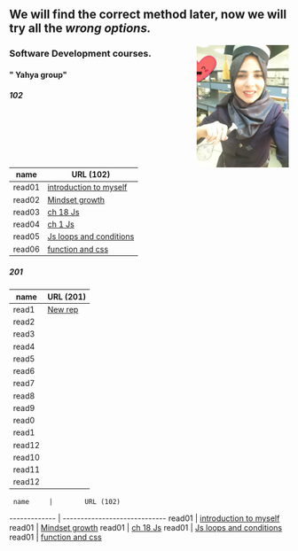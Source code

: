 
## We will find the correct method later, now we will try all the ***wrong options.***  

<img align="right" width="33%" src="11.jpg"> 

### Software Development courses.          
####  " Yahya group"

##### 102
| name    |          URL (102)              |                            
| -----   | ------------------------------  |                                                                       
| read01  | [introduction to myself](1.md)  |                                              
| read02  | [Mindset growth](22.md)         |                                               
| read03  | [ch 18 Js](3.md)                |                                                
| read04  | [ch 1 Js](4.md)                 |                                                
| read05  | [Js loops and conditions](55.md)|                                                
| read06  | [function and css](06read.md)   |                                                

##### 201 
| name   | URL (201)                                                   
|------  | -----                                                       
|read1   |[New rep](.md)                               
|read2   |[](.md)                                      
|read3   |[](.md)                                             
|read4   |[](.md)                                              
|read5   |[](.md)                             
|read6   |[](.md) 
|read7   |[](.md)                               
|read8   |[](.md)                                      
|read9   |[](.md)                                             
|read0   |[](.md)                                              
|read1   |[](.md)                             
|read12  |[](.md)
|read10  |[](.md)                                              
|read11  |[](.md)                             
|read12  |[](.md)

     name     |        URL (102)
------------- | -----------------------------
    read01    | [introduction to myself](1.md)
    read01    | [Mindset growth](22.md)
    read01    | [ch 18 Js](3.md)
    read01    | [Js loops and conditions](55.md)
    read01    | [function and css](06read.md)